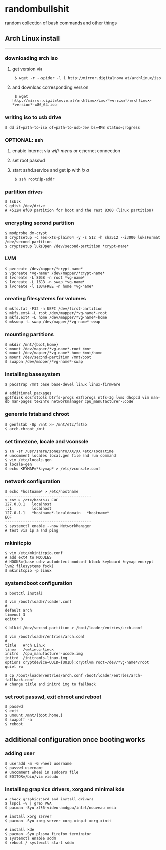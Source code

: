 # **randombullshit**

random collection of bash commands and other things

## **Arch Linux install**

---
### downloading arch iso

1. get version via

        $ wget -r --spider -l 1 http://mirror.digitalnova.at/archlinux/iso

2. and download corresponding version

        $ wget http://mirror.digitalnova.at/archlinux/iso/*version*/archlinux-*version*-x86_64.iso

### writing iso to usb drive

    $ dd if=path-to-iso of=path-to-usb-dev bs=4MB status=progress


### OPTIONAL: ssh

1. enable internet via *wifi-menu* or ethernet connection
2. set root passwd
3. start sshd.service and get ip with *ip a*

        $ ssh root@ip-addr

### partition drives

    $ lsblk
    $ gdisk /dev/drive
    # +512M ef00 partition for boot and the rest 8300 (linux partition)

### encrypting second partition

    $ modprobe dm-crypt
    $ cryptsetup -c aes-xts-plain64 -y -s 512 -h sha512 --i3000 luksFormat /dev/second-partition
    $ cryptsetup luksOpen /dev/second-partition *crypt-name*

### LVM

    $ pvcreate /dev/mapper/*crypt-name*
    $ vgcreate *vg-name* /dev/mapper/*crypt-name*
    $ lvcreate -L 80GB -n root *vg-name*
    $ lvcreate -L 16GB -n swap *vg-name*
    $ lvcreate -l 100%FREE -n home *vg-name*

### creating filesystems for volumes

    $ mkfs.fat -F32 -n UEFI /dev/first-partition
    $ mkfs.ext4 -L root /dev/mapper/*vg-name*-root
    $ mkfs.ext4 -L home /dev/mapper/*vg-name*-home
    $ mkswap -L swap /dev/mapper/*vg-name*-swap

### mounting partitions

    $ mkdir /mnt/{boot,home}
    $ mount /dev/mapper/*vg-name*-root /mnt
    $ mount /dev/mapper/*vg-name*-home /mnt/home
    $ mount /dev/second-partition /mnt/boot
    $ swapon /dev/mapper/*vg-name*-swap


### installing base system

    $ pacstrap /mnt base base-devel linux linux-firmware

    # additional packages
    gptfdisk dosfstools btrfs-progs e2fsprogs ntfs-3g lvm2 dhcpcd vim man-db man-pages texinfo networkmanager cpu_manufacturer-ucode

### generate fstab and chroot

    $ genfstab -Up /mnt >> /mnt/etc/fstab
    $ arch-chroot /mnt

### set timezone, locale and vconsole

    $ ln -sf /usr/share/zoneinfo/XX/XX /etc/localtime
    # uncomment locales local.gen file and run command
    $ vim /etc/locale.gen
    $ locale-gen
    $ echo KEYMAP=*keymap* > /etc/vconsole.conf

### network configuration

    $ echo *hostname* > /etc/hostname
    ---------------------------------------
    $ cat > /etc/hosts<< EOF
    127.0.0.1   localhost
    ::1         localhost
    127.0.1.1   *hostname*.localdomain   *hostname*
    EOF
    ---------------------------------------
    $ systemctl enable --now NetworkManager
    # test via ip a and ping

### mkinitcpio

    $ vim /etc/mkinitcpio.conf
    # add ext4 to MODULES
    # HOOKS=(base udev autodetect modconf block keyboard keymap encrypt lvm2 filesystems fsck)
    $ mkinitcpio -p linux

### systemdboot configuration

    $ bootctl install

    $ vim /boot/loader/loader.conf
    #
    default arch
    timeout 3
    editor 0

    $ blkid /dev/second-partition > /boot/loader/entries/arch.conf

    $ vim /boot/loader/entries/arch.conf
    #
    title   Arch Linux
    linux   /vmlinuz-linux
    initrd  /cpu_manufacturer-ucode.img
    initrd  /initramfs-linux.img
    options cryptdevice=UUID={UUID}:cryptlvm root=/dev/*vg-name*/root quiet rw

    $ cp /boot/loader/entries/arch.conf /boot/loader/entries/arch-fallback.conf
    # change title and initrd img to fallback

### set root passwd, exit chroot and reboot

    $ passwd
    $ exit
    $ umount /mnt/{boot,home,}
    $ swapoff -a
    $ reboot

## additional configuration once booting works

### adding user

    $ useradd -m -G wheel username
    $ passwd username
    # uncomment wheel in sudoers file
    $ EDITOR=/bin/vim visudo

### installing graphics drivers, xorg and minimal kde

    # check graphicscard and install drivers
    $ lspci -v | grep VGA
    $ pacman -Syu xf86-video-amdgpu/intel/nouveau mesa

    # install xorg server
    $ pacman -Syu xorg-server xorg-xinput xorg-xinit

    # install kde
    $ pacman -Syu plasma firefox terminator 
    $ systemctl enable sddm
    $ reboot / systemctl start sddm
